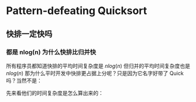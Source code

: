 # Pattern-defeating Quicksort

## 快排一定快吗

### 都是 nlog(n) 为什么快排比归并快

所有程序员都知道快排的平均时间复杂度是 $nlog(n)$ 但归并的平均时间复杂度也是 $nlog(n)$ 那为什么平时开发中快排更占据上分呢？只是因为它名字好带了 Quick 吗？当然不是：

先来看他们的时间复杂度是怎么算出来的：

